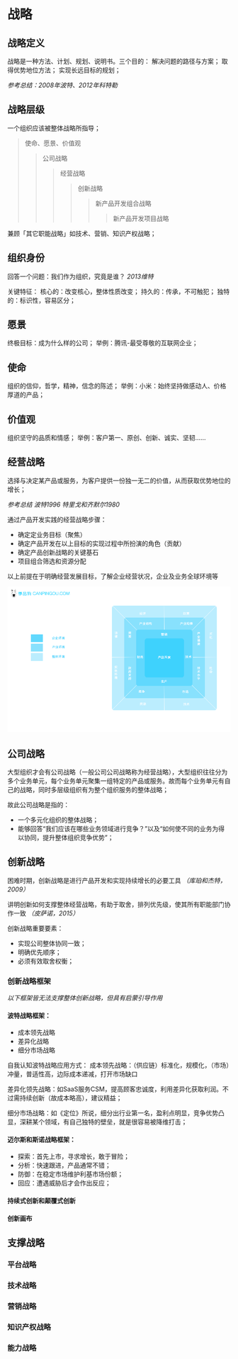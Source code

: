 # 战略

## 战略定义

战略是一种方法、计划、规划、说明书。三个目的：
解决问题的路径与方案；
取得优势地位方法；
实现长远目标的规划；

*参考总结：2008年波特、2012年科特勒*


## 战略层级

一个组织应该被整体战略所指导；

> 使命、愿景、价值观
>> 公司战略
>>> 经营战略
>>>> 创新战略
>>>>> 新产品开发组合战略
>>>>>> 新产品开发项目战略

兼顾「其它职能战略」如技术、营销、知识产权战略；


## 组织身份

回答一个问题：我们作为组织，究竟是谁？ *2013维特*

关键特征：
核心的：改变核心，整体性质改变；
持久的：传承，不可触犯；
独特的：标识性，容易区分；


## 愿景

终极目标：成为什么样的公司；
举例：腾讯-最受尊敬的互联网企业；

## 使命

组织的信仰，哲学，精神，信念的陈述；
举例：小米：始终坚持做感动人、价格厚道的产品；

## 价值观

组织坚守的品质和情感；
举例：客户第一、原创、创新、诚实、坚韧……


## 经营战略

选择与决定某产品或服务，为客户提供一份独一无二的价值，从而获取优势地位的增长；

*参考总结 波特1996 特里戈和齐默尔1980*


通过产品开发实践的经营战略步骤：

* 确定定业务目标（聚焦）
* 确定产品开发在以上目标的实现过程中所扮演的角色（贡献）
* 确定产品创新战略的关键基石
* 项目组合筛选和资源分配

以上前提在于明确经营发展目标，了解企业经营状况，企业及业务全球环境等

![](产品开发环境分析.png)



## 公司战略

大型组织才会有公司战略（一般公司公司战略称为经营战略），大型组织往往分为多个业务单元，每个业务单元聚集一组特定的产品或服务。故而每个业务单元有自己的战略，同时多层级组织有为整个组织服务的整体战略；

故此公司战略是指的：
* 一个多元化组织的整体战略；
* 能够回答“我们应该在哪些业务领域进行竞争？”以及“如何使不同的业务为得以协同，提升整体组织竞争优势”；

  
## 创新战略
 
困难时期，创新战略是进行产品开发和实现持续增长的必要工具 *（库珀和杰特，2009）*

讲明创新如何支撑整体经营战略，有助于取舍，排列优先级，使其所有职能部门协作一致 *（皮萨诺，2015）*

创新战略重要要素：
* 实现公司整体协同一致；
* 明确优先顺序；
* 必须有效取舍权衡；


### 创新战略框架

*以下框架皆无法支撑整体创新战略，但具有启蒙引导作用*

#### 波特战略框架：
* 成本领先战略
* 差异化战略
* 细分市场战略

自我认知波特战略应用方式：
成本领先战略：（供应链）标准化，规模化，（市场）冲量，普适性高，边际成本递减，打开市场缺口

差异化领先战略：如SaaS服务CSM，提高顾客忠诚度，利用差异化获取利润。不过需持续创新（故成本略高），建议精益；

细分市场战略：如《定位》所说，细分出行业第一名，盈利点明显，竞争优势凸显，深耕某个领域，有自己独特的壁垒，就是很容易被降维打击；




#### 迈尔斯和斯诺战略框架：

* 探索：首先上市，寻求增长，敢于冒险；
* 分析：快速跟进，产品通常不错；
* 防御：在稳定市场维护利基市场份额；
* 回应：遭遇威胁后才会作出反应；

#### 持续式创新和颠覆式创新
#### 创新画布


## 支撑战略

### 平台战略
### 技术战略
### 营销战略
### 知识产权战略
### 能力战略

